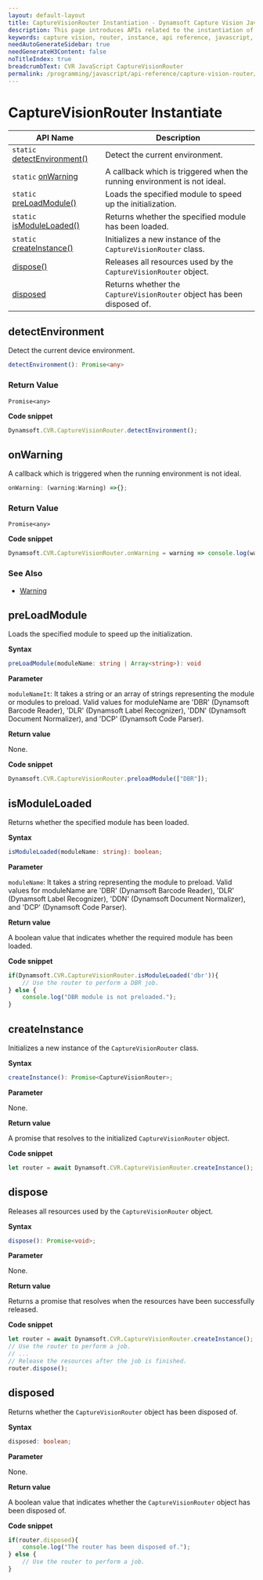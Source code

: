 ```yaml
---
layout: default-layout
title: CaptureVisionRouter Instantiation - Dynamsoft Capture Vision JavaScript Edition API
description: This page introduces APIs related to the instantiation of CaptureVisionRouter of Dynamsoft Capture Vision JavaScript Edition.
keywords: capture vision, router, instance, api reference, javascript, js
needAutoGenerateSidebar: true
needGenerateH3Content: false
noTitleIndex: true
breadcrumbText: CVR JavaScript CaptureVisionRouter
permalink: /programming/javascript/api-reference/capture-vision-router/instantiate.html
---
```


# CaptureVisionRouter Instantiate

| API Name                                           | Description                                                              |
| -------------------------------------------------- | ------------------------------------------------------------------------ |
| `static` [detectEnvironment()](#detectenvironment) | Detect the current environment.                                          |
| `static` [onWarning](#onwarning)                   | A callback which is triggered when the running environment is not ideal. |
| `static` [preLoadModule()](#preloadmodule)         | Loads the specified module to speed up the initialization.               |
| `static` [isModuleLoaded()](#ismoduleloaded)       | Returns whether the specified module has been loaded.                    |
| `static` [createInstance()](#createinstance)       | Initializes a new instance of the `CaptureVisionRouter` class.           |
| [dispose()](#dispose)                              | Releases all resources used by the `CaptureVisionRouter` object.         |
| [disposed](#disposed)                              | Returns whether the `CaptureVisionRouter` object has been disposed of.   |

## detectEnvironment

Detect the current device environment.

```typescript
detectEnvironment(): Promise<any>
```

### Return Value

`Promise<any>`

**Code snippet**

```javascript
Dynamsoft.CVR.CaptureVisionRouter.detectEnvironment();
```

## onWarning

A callback which is triggered when the running environment is not ideal.

```typescript
onWarning: (warning:Warning) =>{};
```

### Return Value

`Promise<any>`

**Code snippet**

```javascript
Dynamsoft.CVR.CaptureVisionRouter.onWarning = warning => console.log(warning.message);
```

### See Also

* [Warning](./interfaces/warning.md)

## preLoadModule

Loads the specified module to speed up the initialization.

**Syntax**

```typescript
preLoadModule(moduleName: string | Array<string>): void
```

**Parameter**

`moduleNameIt`: It takes a string or an array of strings representing the module or modules to preload. Valid values for moduleName are 'DBR' (Dynamsoft Barcode Reader), 'DLR' (Dynamsoft Label Recognizer), 'DDN' (Dynamsoft Document Normalizer), and 'DCP' (Dynamsoft Code Parser).

**Return value**

None.

**Code snippet**

```javascript
Dynamsoft.CVR.CaptureVisionRouter.preloadModule(["DBR"]);
```

## isModuleLoaded

Returns whether the specified module has been loaded.

**Syntax**

```typescript
isModuleLoaded(moduleName: string): boolean;
```

**Parameter**

`moduleName`: It takes a string representing the module to preload. Valid values for moduleName are 'DBR' (Dynamsoft Barcode Reader), 'DLR' (Dynamsoft Label Recognizer), 'DDN' (Dynamsoft Document Normalizer), and 'DCP' (Dynamsoft Code Parser).

**Return value**

A boolean value that indicates whether the required module has been loaded.

**Code snippet**

```javascript
if(Dynamsoft.CVR.CaptureVisionRouter.isModuleLoaded('dbr')){
    // Use the router to perform a DBR job.
} else {
    console.log("DBR module is not preloaded.");
}
```

## createInstance

Initializes a new instance of the `CaptureVisionRouter` class.

**Syntax**

```typescript
createInstance(): Promise<CaptureVisionRouter>;
```

**Parameter**

None.

**Return value**

A promise that resolves to the initialized `CaptureVisionRouter` object.

**Code snippet**

```javascript
let router = await Dynamsoft.CVR.CaptureVisionRouter.createInstance();
```

## dispose

Releases all resources used by the `CaptureVisionRouter` object.

**Syntax**

```typescript
dispose(): Promise<void>;
```

**Parameter**

None.

**Return value**

Returns a promise that resolves when the resources have been successfully released.

**Code snippet**

```javascript
let router = await Dynamsoft.CVR.CaptureVisionRouter.createInstance();
// Use the router to perform a job.
// ...
// Release the resources after the job is finished.
router.dispose();
```

## disposed

Returns whether the `CaptureVisionRouter` object has been disposed of.

**Syntax**

```typescript
disposed: boolean;
```

**Parameter**

None.

**Return value**

A boolean value that indicates whether the `CaptureVisionRouter` object has been disposed of.

**Code snippet**

```javascript
if(router.disposed){
    console.log("The router has been disposed of.");
} else {
    // Use the router to perform a job.
}
```